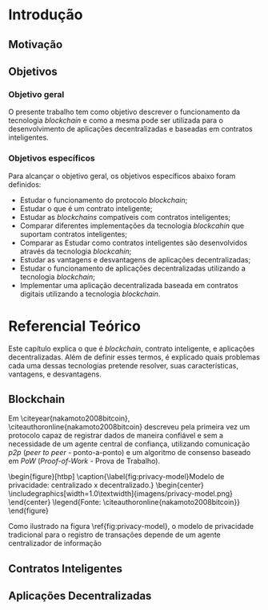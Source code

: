 
# Introdução

## Motivação

## Objetivos

### Objetivo geral

O presente trabalho tem como objetivo descrever o funcionamento da tecnologia *blockchain* e como a mesma pode ser utilizada para o desenvolvimento de aplicações decentralizadas e baseadas em contratos inteligentes.

### Objetivos específicos

Para alcançar o objetivo geral, os objetivos específicos abaixo foram definidos:

- Estudar o funcionamento do protocolo *blockchain*;
- Estudar o que é um contrato inteligente;
- Estudar as *blockchains* compatíveis com contratos inteligentes;
- Comparar diferentes implementações da tecnologia *blockcahin* que suportam contratos inteligentes;
- Comparar as Estudar como contratos inteligentes são desenvolvidos através da tecnologia *blockcahin*;
- Estudar as vantagens e desvantagens de aplicações decentralizadas;
- Estudar o funcionamento de aplicações decentralizadas utilizando a tecnologia *blockchain*;
- Implementar uma aplicação decentralizada baseada em contratos digitais utilizando a tecnologia *blockchain*.

<!--
Isto é um comentário, mesma sintaxe do HTML. Para conhecer a sintaxe
do limarka consulte: https://github.com/abntex/limarka/wiki/Sintaxe
-->

# Referencial Teórico

Este capítulo explica o que é *blockchain*, contrato inteligente, e aplicações decentralizadas. Além de definir esses termos, é explicado quais problemas cada uma dessas tecnologias pretende resolver, suas características, vantagens, e desvantagens.

## Blockchain

Em \citeyear{nakamoto2008bitcoin}, \citeauthoronline{nakamoto2008bitcoin} descreveu pela primeira vez um protocolo capaz de registrar dados de maneira confiável e sem a necessidade de um agente central de confiança, utilizando comunicação *p2p* (*peer to peer* - ponto-a-ponto) e um algoritmo de consenso baseado em *PoW* (*Proof-of-Work* - Prova de Trabalho).

\begin{figure}[htbp]
\caption{\label{fig:privacy-model}Modelo de privacidade: centralizado x decentralizado.}
\begin{center}
\includegraphics[width=1.0\textwidth]{imagens/privacy-model.png}
\end{center}
\legend{Fonte: \citeauthoronline{nakamoto2008bitcoin}}
\end{figure}

Como ilustrado na figura \ref{fig:privacy-model}, o modelo de privacidade tradicional para o registro de transações depende de um agente centralizador de informação

## Contratos Inteligentes

## Aplicações Decentralizadas
